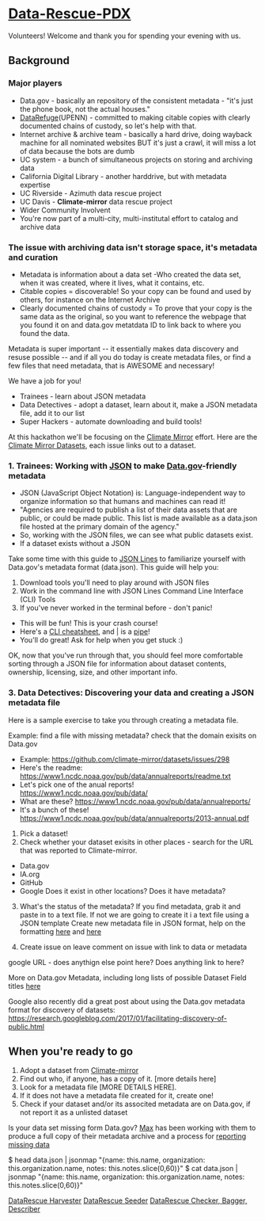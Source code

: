 # [Data-Rescue-PDX](http://calagator.org/events/1250471401)

Volunteers! Welcome and thank you for spending your evening with us.

## Background
### Major players
- Data.gov - basically an repository of the consistent metadata - "it's just the phone book, not the actual houses."
- [DataRefuge](https://www.datarefuge.org/)(UPENN) - committed to making citable copies with clearly documented chains of custody, so let's help with that. 
- Internet archive & archive team - basically a hard drive, doing wayback machine for all nominated websites BUT it's just a crawl, it will miss a lot of data because the bots are dumb
- UC system - a bunch of simultaneous projects on storing and archiving data
 - California Digital Library - another harddrive, but with metadata expertise
 - UC Riverside - Azimuth data rescue project
 - UC Davis - **Climate-mirror** data rescue project
- Wider Community Involvent
 - You're now part of a multi-city, multi-institutal effort to catalog and archive data
   
### The issue with archiving data isn't storage space, it's metadata and curation
- Metadata is information about a data set
  -Who created the data set, when it was created, where it lives, what it contains, etc.
- Citable copies = discoverable! So your copy can be found and used by others, for instance on the Internet Archive
- Clearly documented chains of custody = To prove that your copy is the same data as the original, so you want to reference the webpage that you found it on and data.gov metatdata ID to link back to where you found the data.

Metadata is super important -- it essentially makes data discovery and resuse possible -- and if all you do today is create metadata files, or find a few files that need metadata, that is AWESOME and necessary!

We have a job for you!

- Trainees - learn about JSON metadata
- Data Detectives - adopt a dataset, learn about it, make a JSON metadata file, add it to our list
- Super Hackers - automate downloading and build tools!

At this hackathon we'll be focusing on the [Climate Mirror](https://github.com/climate-mirror/how-to-help) effort.
Here are the [Climate Mirror Datasets](https://github.com/climate-mirror/datasets/issues), each issue links out to a dataset.
  
### 1. Trainees: Working with [JSON](http://www.json.org/) to make [Data.gov](https://www.data.gov/about)-friendly metadata

- JSON (JavaScript Object Notation) is: Language-independent way to organize information so that humans and machines can read it!
- "Agencies are required to publish a list of their data assets that are public, or could be made public. This list is made available as a data.json file hosted at the primary domain of the agency."
- So, working with the JSON files, we can see what public datasets exist.
- If a dataset exists without a JSON 

Take some time with this guide to [JSON Lines](https://github.com/jsonlines/guide) to familiarize yourself with Data.gov's metadata format (data.json). This guide will help you:

1. Download tools you'll need to play around with JSON files
2. Work in the command line with JSON Lines Command Line Interface (CLI) Tools 
3. If you've never worked in the terminal before - don't panic! 
  - This will be fun! This is your crash course! 
  - Here's a [CLI cheatsheet](https://github.com/daniellecrobinson/terminal-mac-cheatsheet), and | is a [pipe](https://en.wikipedia.org/wiki/Pipeline_(Unix))!
  - You'll do great! Ask for help when you get stuck :)

OK, now that you've run through that, you should feel more comfortable sorting through a JSON file for information about dataset contents, ownership, licensing, size, and other important info.

### 3. Data Detectives: Discovering your data and creating a JSON metadata file 

Here is a sample exercise to take you through creating a metadata file.

Example: find a file with missing metadata?
  check that the domain exisits on Data.gov
  - Example: https://github.com/climate-mirror/datasets/issues/298
  - Here's the readme: https://www1.ncdc.noaa.gov/pub/data/annualreports/readme.txt
  - Let's pick one of the anual reports! https://www1.ncdc.noaa.gov/pub/data/
  - What are these? https://www1.ncdc.noaa.gov/pub/data/annualreports/
  - It's a bunch of these! https://www1.ncdc.noaa.gov/pub/data/annualreports/2013-annual.pdf  

1. Pick a dataset!
2. Check whether your dataset exisits in other places - search for the URL that was reported to Climate-mirror.
 - Data.gov
 - IA.org
 - GitHub
 - Google
 Does it exist in other locations? Does it have metadata?
  
  
3. What's the status of the metadata?
 If you find metadata, grab it and paste in to a text file. 
 If not we are going to create it i a text file using a JSON template
  Create new metadata file in JSON format, help on the formatting [here](https://project-open-data.cio.gov/v1.1/metadata-resources/) and [here](https://project-open-data.cio.gov/v1.1/schema/dataset.json)

4. Create issue on leave comment on issue with link to data or metadata
  
  google URL - does anythign else point here?
  Does anything link to here?

  
More on Data.gov Metadata, including long lists of possible Dataset Field titles [here](https://project-open-data.cio.gov/v1.1/schema/)

Google also recently did a great post about using the Data.gov metadata format for discovery of datasets: https://research.googleblog.com/2017/01/facilitating-discovery-of-public.html



## When you're ready to go

1. Adopt a dataset from [Climate-mirror](https://github.com/climate-mirror/datasets/issues)
2. Find out who, if anyone, has a copy of it. [more details here]
3. Look for a metadata file [MORE DETAILS HERE].
4. If it does not have a metadata file created for it, create one!
5. Check if your dataset and/or its associted metadata are on Data.gov, if not report it as a unlisted dataset

Is your data set missing form Data.gov? [Max](https://github.com/maxogden) has been working with them to produce a full copy of their metadata archive and a process for [reporting missing data](https://www.data.gov/developers/archiving)


$ head data.json | jsonmap "{name: this.name, organization: this.organization.name, notes: this.notes.slice(0,60)}" 
$ cat data.json | jsonmap "{name: this.name, organization: this.organization.name, notes: this.notes.slice(0,60)}"

[DataRescue Harvester](http://www.ppehlab.org/datarescue-harvester)
[DataRescue Seeder](https://www.ppehlab.org/datarescue-seeders)
[DataRescue Checker, Bagger, Describer](http://www.ppehlab.org/datarescue-describersplus)
